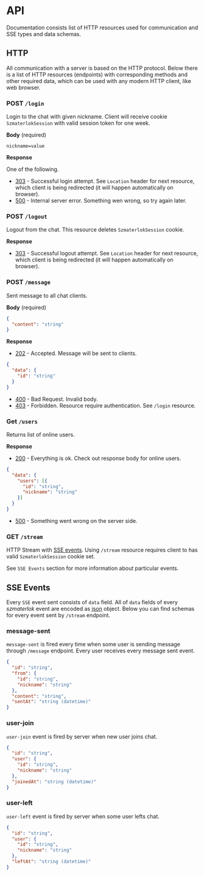 # API

Documentation consists list of HTTP resources used for communication and SSE
types and data schemas.

## HTTP

All communication with a server is based on the HTTP protocol. Below there is a
list of HTTP resources (endpoints) with corresponding methods and other required
data, which can be used with any modern HTTP client, like web browser.

### POST `/login`

Login to the chat with given nickname. Client will receive cookie
`SzmaterlokSession` with valid session token for one week.

**Body** (required)

```
nickname=value
```

**Response**

One of the following.

- [303](https://developer.mozilla.org/en-US/docs/Web/HTTP/Status/303) -
  Successful login attempt. See `Location` header for next resource, which
  client is being redirected (it will happen automatically on browser).
- [500](https://developer.mozilla.org/en-US/docs/Web/HTTP/Status/500) - Internal
  server error. Something wen wrong, so try again later.

### POST `/logout`

Logout from the chat. This resource deletes `SzmaterlokSession` cookie.

**Response**

- [303](https://developer.mozilla.org/en-US/docs/Web/HTTP/Status/303) -
  Successful logout attempt. See `Location` header for next resource, which
  client is being redirected (it will happen automatically on browser).

### POST `/message`

Sent message to all chat clients.

**Body** (required)

```json
{
  "content": "string"
}
```

**Response**

- [202](https://developer.mozilla.org/en-US/docs/Web/HTTP/Status/202) -
  Accepted. Message will be sent to clients.

```json
{
  "data": {
    "id": "string"
  }
}
```

- [400](https://developer.mozilla.org/en-US/docs/Web/HTTP/Status/400) - Bad
  Request. Invalid body.
- [403](https://developer.mozilla.org/en-US/docs/Web/HTTP/Status/403) -
  Forbidden. Resource require authentication. See `/login` resource.

### Get `/users`

Returns list of online users.

**Response**

- [200](https://developer.mozilla.org/en-US/docs/Web/HTTP/Status/200) -
  Everything is ok. Check out response body for online users.

```json
{
  "data": {
    "users": [{
      "id": "string",
      "nickname": "string"
    }]
  }
}
```

- [500](https://developer.mozilla.org/en-US/docs/Web/HTTP/Status/500) -
  Something went wrong on the server side.

### GET `/stream`

HTTP Stream with
[SSE events](https://developer.mozilla.org/en-US/docs/Web/API/Server-sent_events/Using_server-sent_events).
Using `/stream` resource requires client to has valid `SzmaterlokSession` cookie
set.

See `SSE Events` section for more information about particular events.

## SSE Events

Every `SSE` event sent consists of `data` field. All of `data` fields of every
_szmaterlok_ event are encoded as [json](https://www.json.org/json-en.html)
object. Below you can find schemas for every event sent by `/stream` endpoint.

### message-sent

`message-sent` is fired every time when some user is sending message through
`/message` endpoint. Every user receives every message sent event.

```json
{
  "id": "string",
  "from": {
    "id": "string",
    "nickname": "string"
  },
  "content": "string",
  "sentAt": "string (datetime)"
}
```

### user-join

`user-join` event is fired by server when new user joins chat.

```json
{
  "id": "string",
  "user": {
    "id": "string",
    "nickname": "string"
  },
  "joinedAt": "string (datetime)"
}
```

### user-left

`user-left` event is fired by server when some user lefts chat.

```json
{
  "id": "string",
  "user": {
    "id": "string",
    "nickname": "string"
  },
  "leftAt": "string (datetime)"
}
```

